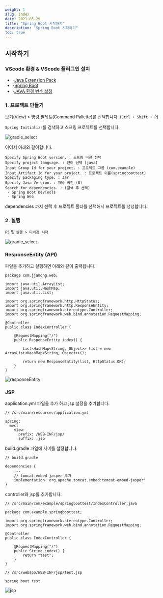 ```yaml
---
weight: 1
slug: index
date: 2021-05-29
title: "Spring Boot 시작하기"
description: "Spring Boot 시작하기"
toc: true
---
```


## 시작하기

### VScode 환경 & VScode 플러그인 설치

- -[Java Extension Pack](/docs/etc/etc/vscode/#java)
- -[Spring Boot](/docs/etc/etc/vscode/#spring-boot)
- -[JAVA 환경 변수 설정](/docs/infra/os/window/#java)

### 1. 프로젝트 만들기

보기(View) > 명령 팔레트(Command Pallette)를 선택합니다. (`Ctrl + Shift + P`)

`Spring Initializr`를 검색하고 스프링 프로젝트를 선택합니다.

![gradle_select](/docs/back/spring/boot/start/gradle_select.png)

이어서 아래와 같이합니다.

```
Specify Spring Boot version. : 스프링 버전 선택
Specify project language. : 언어 선택 (java)
Input Group Id for your project. : 프로젝트 그룹 (com.example)
Input Artifact Id for your project. : 프로젝트 이름(springboottest)
Specify packaging type. : Jar
Specify Java Version. : 자바 버전 (8)
Search for dependencies. : (검색 후 선택)
 - Spring Boot DevTools
 - Spring Web
```
dependencies 까지 선택 후 프로젝트 폴더를 선택해서 프로젝트를 생성합니다.


### 2. 실행

`F5` 및 `실행 > 디버깅 시작` 

![gradle_select](/docs/back/spring/boot/start/start.png)


### ResponseEntity (API)

파일을 추가하고 실행하면 아래와 같이 출력됩니다.

```
package com.jjamong.web;

import java.util.ArrayList;
import java.util.HashMap;
import java.util.List;

import org.springframework.http.HttpStatus;
import org.springframework.http.ResponseEntity;
import org.springframework.stereotype.Controller;
import org.springframework.web.bind.annotation.RequestMapping;

@Controller
public class IndexController {

    @RequestMapping("/") 
    public ResponseEntity index() {

        List<HashMap<String, Object>> list = new ArrayList<HashMap<String, Object>>();

        return new ResponseEntity(list, HttpStatus.OK);
    }
}
```
![responseEntity](/docs/back/spring/boot/start/responseEntity.png)



### JSP

application.yml 파일을 추가 하고 jsp 설정을 추가합니다.
```
// /src/main/resources/application.yml

spring:
  mvc:
    view:
      prefix: /WEB-INF/jsp/
      suffix: .jsp
```

build.gradle 파일에 서버를 설정합니다.
```
// build.gradle

dependencies {
    ...
    // tomcat-embed-jasper 추가
	implementation 'org.apache.tomcat.embed:tomcat-embed-jasper'
}

```

controller와 jsp를 추가합니다.
```
// /src/main/com/example/springboottest/IndexController.java

package com.example.springboottest;

import org.springframework.stereotype.Controller;
import org.springframework.web.bind.annotation.RequestMapping;

@Controller
public class IndexController {

    @RequestMapping("/") 
    public String index() {
        return "test";
    }
}
```

```
// /src/webapp/WEB-INF/jsp/test.jsp

spring boot test
```
![jsp](/docs/back/spring/boot/start/jsp.png)